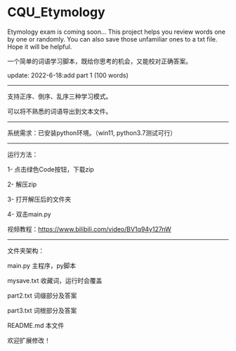 # CQU_Etymology
Etymology exam is coming soon... This project helps you review  words one by one or randomly. You can also save those unfamiliar ones to a txt file.  Hope it will be helpful.

 一个简单的词语学习脚本，既给你思考的机会，又能校对正确答案。
 
 update: 
 2022-6-18:add part 1 (100 words) 

------------


支持正序、倒序、乱序三种学习模式。


可以将不熟悉的词语导出到文本文件。

------------


系统需求：已安装python环境。（win11, python3.7测试可行）


------------


运行方法：

1- 点击绿色Code按钮，下载zip

2- 解压zip

3- 打开解压后的文件夹

4- 双击main.py

视频教程：https://www.bilibili.com/video/BV1q94y127nW

------------


文件夹架构：

main.py 主程序，py脚本

mysave.txt 收藏词，运行时会覆盖

part2.txt 词缀部分及答案

part3.txt 词根部分及答案

README.md 本文件

欢迎扩展修改！
